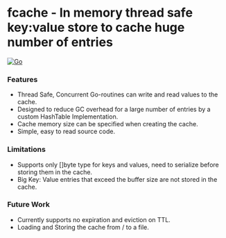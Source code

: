 # fcache - In memory thread safe key:value store to cache huge number of entries

[![Go](https://github.com/srinivas-boga/fcache/actions/workflows/go.yml/badge.svg?branch=main&event=status)](https://github.com/srinivas-boga/fcache/actions/workflows/go.yml)

### Features
* Thread Safe, Concurrent Go-routines can write and read values to the cache.
* Designed to reduce GC overhead for a large number of entries by a custom HashTable Implementation.
* Cache memory size can be specified when creating the cache.
* Simple, easy to read source code.



### Limitations
* Supports only []byte type for keys and values, need to serialize before storing them in the cache.
* Big Key: Value entries that exceed the buffer size are not stored in the cache.


### Future Work
* Currently supports no expiration and eviction on TTL.
* Loading and Storing the cache from / to a file.
